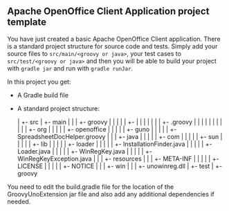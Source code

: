 Apache OpenOffice Client Application project template
-----------------------------------------------------

You have just created a basic Apache OpenOffice Client application. 
There is a standard project structure for source code and tests.
Simply add your source files to `src/main/<groovy or java>`, your test cases 
to `src/test/<groovy or java>` and then you will be able to build your project 
with `gradle jar` and run with `gradle runJar`.

In this project you get:

* A Gradle build file
* A standard project structure:

   <proj>
      |
      +- src
           |
           +- main
           |     |
           |     +- groovy
           |     |     |
           |     |     +- <your-package>
           |     |     |    |
           |     |     |    +- <your-class>.groovy
           |     |     |          
           |     |     |          
           |     |     |
           |     |     +- org
           |     |          |
           |     |          +- openoffice
           |     |                |
           |     |                +- guno
           |     |                      |
           |     |                      +- SpreadsheetDocHelper.groovy
           |     |      
           |     +- java
           |     |     |
           |     |     +- com
           |     |          |
           |     |          +- sun
           |     |               |
           |     |               +- lib
           |     |                    |
           |     |                    +- loader
           |     |                          |
           |     |                          +- InstallationFinder.java
           |     |                          |
           |     |                          +- Loader.java
           |     |                          |
           |     |                          +- WinRegKey.java
           |     |                          |
           |     |                          +- WinRegKeyException.java
           |     |
           |     +- resources
           |           |                           
           |           +- META-INF
           |           |     |
           |           |     +- LICENSE
           |           |     |
           |           |     +- NOTICE
           |           |
           |           +- win
           |                |
           |                +- unowinreg.dll
           |
           +- test
                |
                +- groovy
 
You need to edit the build.gradle file for the location of the GroovyUnoExtension 
jar file and also add any additional dependencies if needed.


